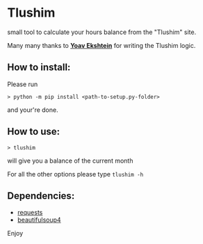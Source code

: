 # Tlushim
small tool to calculate your hours balance from the "Tlushim" site.

Many many thanks to [**Yoav Ekshtein**](https://github.com/yoavEkshtein) for writing the Tlushim logic.

## How to install:
Please run
```
> python -m pip install <path-to-setup.py-folder>
```
and your're done.

## How to use:
```
> tlushim
```
will give you a balance of the current month

For all the other options please type ```tlushim -h```

## Dependencies:
* [requests](http://python-requests.org)
* [beautifulsoup4](http://www.crummy.com/software/BeautifulSoup/bs4/)

Enjoy
